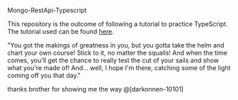 Mongo-RestApi-Typescript

This repository is the outcome of following a tutorial to practice TypeScript. The tutorial used can be found [here](https://www.youtube.com/watch?v=sYWhyjy1IKc).

"You got the makings of greatness in you, but you gotta take the helm and chart your own course! Stick to it, no matter the squalls! And when the time comes, you'll get the chance to really test the cut of your sails and show what you're made of! And... well, I hope I'm there, catching some of the light coming off you that day."

thanks brother for showing me the way @[darkonnen-10101]




